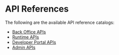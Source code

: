 # API References

The following are the available API reference catalogs:

- [Back Office APIs]({{base_path}}/catalogs/api-reference-back-office)
- [Runtime APIs]({{base_path}}/catalogs/api-reference-runtime)
- [Developer Portal APIs]({{base_path}}/catalogs/api-reference-developer-portal)
- [Admin APIs]({{base_path}}/catalogs/api-reference-admin)
